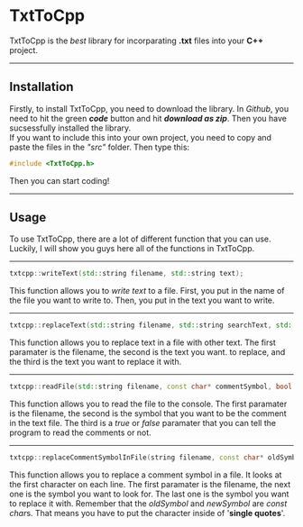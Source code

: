 # TxtToCpp
TxtToCpp is the *best* library for incorparating **.txt** files into your **C++** project.
___
## Installation
Firstly, to install TxtToCpp, you need to download the library. In *Github*, you need to hit the green ***code*** button and hit ***download as zip***. Then you have sucsessfully installed the library.  
If you want to include this into your own project, you need to copy and paste the files in the *"src"* folder. Then type this:
```cpp
#include <TxtToCpp.h>
```
Then you can start coding!
___
## **Usage**
To use TxtToCpp, there are a lot of different function that you can use. Luckily, I will show you guys here all of the functions in TxtToCpp.
___
```c++
txtcpp::writeText(std::string filename, std::string text);
```
This function allows you to *write text* to a file. First, you put in the name of the file you want to write to. Then, you put in the text you want to write.
___
```c++
txtcpp::replaceText(std::string filename, std::string searchText, std::string replaceText);
```
This function allows you to replace text in a file with other text. The first paramater is the filename, the second is the text you want. to replace, and the third is the text you want to replace it with.
___
```c++
txtcpp::readFile(std::string filename, const char* commentSymbol, bool includeComments);
```
This function allows you to read the file to the console. The first paramater is the filename, the second is the symbol that you want to be the comment in the text file. The third is a *true* or *false* paramater that you can tell the program to read the comments or not.
___
```c++
txtcpp::replaceCommentSymbolInFile(string filename, const char* oldSymbol, const char* newSymbol);
```
This function allows you to replace a comment symbol in a file. It looks at the first character on each line. The first paramater is the filename, the next one is the symbol you want to look for. The last one is the symbol you want to replace it with. Remember that the *oldSymbol* and *newSymbol* are *const char*s. That means you have to put the character inside of '**single quotes**'.
